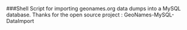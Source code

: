 ###Shell Script for importing geonames.org data dumps into a MySQL database.
Thanks for the open source project : GeoNames-MySQL-DataImport